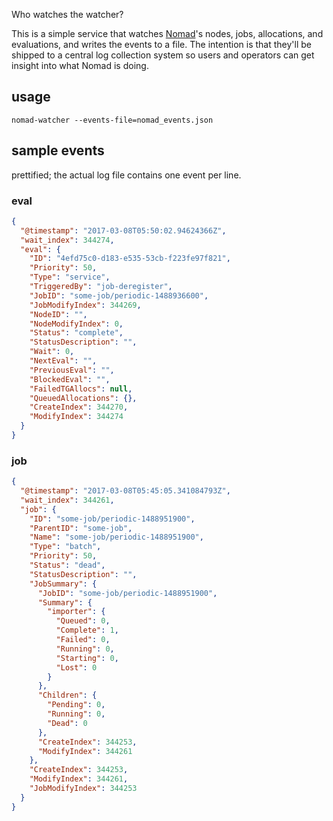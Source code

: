 Who watches the watcher?

This is a simple service that watches [Nomad](https://nomadproject.io)'s nodes, jobs, allocations, and evaluations, and writes the events to a file.  The intention is that they'll be shipped to a central log collection system so users and operators can get insight into what Nomad is doing.

## usage

    nomad-watcher --events-file=nomad_events.json

## sample events

prettified; the actual log file contains one event per line.

### eval

```json
{
  "@timestamp": "2017-03-08T05:50:02.94624366Z",
  "wait_index": 344274,
  "eval": {
    "ID": "4efd75c0-d183-e535-53cb-f223fe97f821",
    "Priority": 50,
    "Type": "service",
    "TriggeredBy": "job-deregister",
    "JobID": "some-job/periodic-1488936600",
    "JobModifyIndex": 344269,
    "NodeID": "",
    "NodeModifyIndex": 0,
    "Status": "complete",
    "StatusDescription": "",
    "Wait": 0,
    "NextEval": "",
    "PreviousEval": "",
    "BlockedEval": "",
    "FailedTGAllocs": null,
    "QueuedAllocations": {},
    "CreateIndex": 344270,
    "ModifyIndex": 344274
  }
}
```

### job

```json
{
  "@timestamp": "2017-03-08T05:45:05.341084793Z",
  "wait_index": 344261,
  "job": {
    "ID": "some-job/periodic-1488951900",
    "ParentID": "some-job",
    "Name": "some-job/periodic-1488951900",
    "Type": "batch",
    "Priority": 50,
    "Status": "dead",
    "StatusDescription": "",
    "JobSummary": {
      "JobID": "some-job/periodic-1488951900",
      "Summary": {
        "importer": {
          "Queued": 0,
          "Complete": 1,
          "Failed": 0,
          "Running": 0,
          "Starting": 0,
          "Lost": 0
        }
      },
      "Children": {
        "Pending": 0,
        "Running": 0,
        "Dead": 0
      },
      "CreateIndex": 344253,
      "ModifyIndex": 344261
    },
    "CreateIndex": 344253,
    "ModifyIndex": 344261,
    "JobModifyIndex": 344253
  }
}
```
